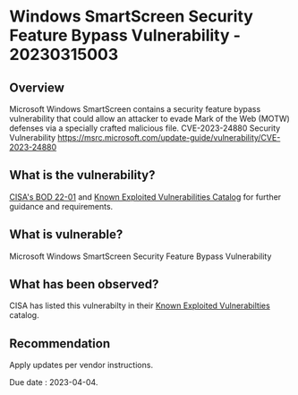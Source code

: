 # Windows SmartScreen Security Feature Bypass Vulnerability - 20230315003

## Overview
Microsoft Windows SmartScreen contains a security feature bypass vulnerability that could allow an attacker to evade Mark of the Web (MOTW) defenses via a specially crafted malicious file. CVE-2023-24880 Security Vulnerability <https://msrc.microsoft.com/update-guide/vulnerability/CVE-2023-24880>

## What is the vulnerability?
[CISA's BOD 22-01](https://www.cisa.gov/binding-operational-directive-22-01) and [Known Exploited Vulnerabilities Catalog](https://cisa.gov/known-exploited-vulnerabilities-catalog) for further guidance and requirements.

## What is vulnerable?
 Microsoft Windows SmartScreen Security Feature Bypass Vulnerability 

## What has been observed?
CISA has listed this vulnerabilty in their [Known Exploited Vulnerabilties](https://www.cisa.gov/known-exploited-vulnerabilities-catalog) catalog.

## Recommendation
Apply updates per vendor instructions.

Due date : 2023-04-04.
